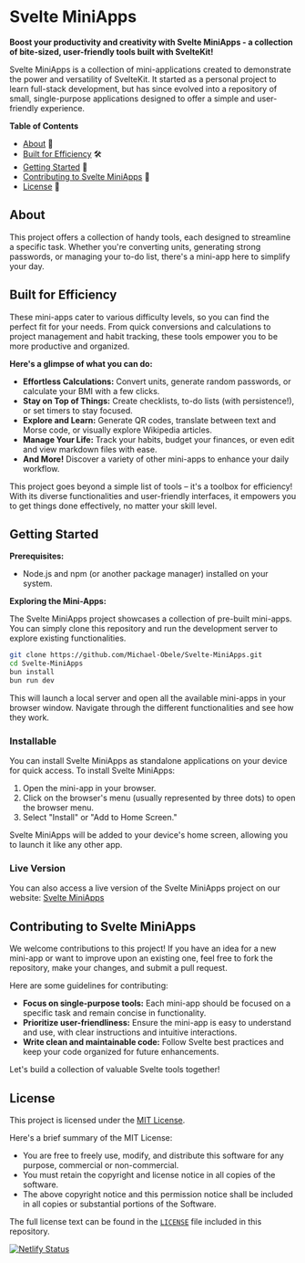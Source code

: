 # Svelte MiniApps

**Boost your productivity and creativity with Svelte MiniApps - a collection of bite-sized, user-friendly tools built with SvelteKit!**

Svelte MiniApps is a collection of mini-applications created to demonstrate the power and versatility of SvelteKit. It started as a personal project to learn full-stack development, but has since evolved into a repository of small, single-purpose applications designed to offer a simple and user-friendly experience.

**Table of Contents**

- [About](#about) 📝
- [ Built for Efficiency](#built-for-efficiency) 🛠️
- [Getting Started](#getting-started) 🏁
- [Contributing to Svelte MiniApps](#contributing-to-svelte-miniapps) 🤝
- [License](#license) 📄


## About

This project offers a collection of handy tools, each designed to streamline a specific task. Whether you're converting units, generating strong passwords, or managing your to-do list, there's a mini-app here to simplify your day.

## Built for Efficiency

These mini-apps cater to various difficulty levels, so you can find the perfect fit for your needs. From quick conversions and calculations to project management and habit tracking, these tools empower you to be more productive and organized.

**Here's a glimpse of what you can do:**

* **Effortless Calculations:** Convert units, generate random passwords, or calculate your BMI with a few clicks.
* **Stay on Top of Things:** Create checklists, to-do lists (with persistence!), or set timers to stay focused.
* **Explore and Learn:** Generate QR codes, translate between text and Morse code, or visually explore Wikipedia articles.
* **Manage Your Life:** Track your habits, budget your finances, or even edit and view markdown files with ease.
* **And More!** Discover a variety of other mini-apps to enhance your daily workflow.

This project goes beyond a simple list of tools – it's a toolbox for efficiency! With its diverse functionalities and user-friendly interfaces, it empowers you to get things done effectively, no matter your skill level.


## Getting Started

**Prerequisites:**

- Node.js and npm (or another package manager) installed on your system.

**Exploring the Mini-Apps:**

The Svelte MiniApps project showcases a collection of pre-built mini-apps. You can simply clone this repository and run the development server to explore existing functionalities.

```bash
git clone https://github.com/Michael-Obele/Svelte-MiniApps.git
cd Svelte-MiniApps
bun install  
bun run dev  
```

This will launch a local server and open all the available mini-apps in your browser window. Navigate through the different functionalities and see how they work.

### Installable

You can install Svelte MiniApps as standalone applications on your device for quick access. To install Svelte MiniApps:

1. Open the mini-app in your browser.
2. Click on the browser's menu (usually represented by three dots) to open the browser menu.
3. Select "Install" or "Add to Home Screen."

Svelte MiniApps will be added to your device's home screen, allowing you to launch it like any other app.

### Live Version
You can also access a live version of the Svelte MiniApps project on our website: [Svelte MiniApps](https://svelte-apps.me/)


## Contributing to Svelte MiniApps

We welcome contributions to this project! If you have an idea for a new mini-app or want to improve upon an existing one, feel free to fork the repository, make your changes, and submit a pull request.

Here are some guidelines for contributing:

- **Focus on single-purpose tools:** Each mini-app should be focused on a specific task and remain concise in functionality.
- **Prioritize user-friendliness:** Ensure the mini-app is easy to understand and use, with clear instructions and intuitive interactions.
- **Write clean and maintainable code:** Follow Svelte best practices and keep your code organized for future enhancements.

Let's build a collection of valuable Svelte tools together!

## License

This project is licensed under the [MIT License](https://opensource.org/licenses/mit).

Here's a brief summary of the MIT License:

- You are free to freely use, modify, and distribute this software for any purpose, commercial or non-commercial.
- You must retain the copyright and license notice in all copies of the software.
- The above copyright notice and this permission notice shall be included in all copies or substantial portions of the Software.

The full license text can be found in the [`LICENSE`](LICENSE) file included in this repository.

[![Netlify Status](https://api.netlify.com/api/v1/badges/0d21d41b-36d1-4e3e-9d4a-897788f50b7b/deploy-status)](https://app.netlify.com/sites/svelte-mini-apps/deploys)